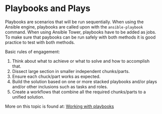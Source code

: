 # Playbooks and Plays

Playbooks are scenarios that will be run sequentially. When using the Ansible engine, playbooks are called upon with the `ansible-playbook` command. When using Ansible Tower, playbooks have to be added as jobs. To make sure that paybooks can be run safely with both methods it is good practice to test with both methods.

Basic rules of engagement:

1. Think about what to achieve or what to solve and how to accomplish that.
2. Dissect large section in smaller independent chunks/parts.
3. Ensure each chuck/part works as expected.
4. Build the solution based on one or more stacked playbooks and/or plays and/or other inclusions such as tasks and roles.
5. Create a workflows that combine all the required chunks/parts to a unified solution.

More on this topic is found at: [Working with playbooks](https://docs.ansible.com/ansible/latest/user_guide/playbooks.html)
